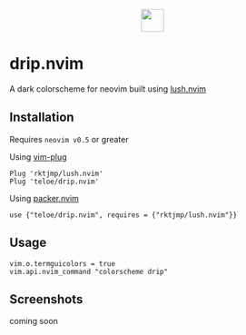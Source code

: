 <p align="center">
    <img src="https://user-images.githubusercontent.com/26290165/167910605-7ec451a3-bf39-4a5b-ae94-c2dc69707a12.svg" width="40" />
</p>

# drip.nvim

A dark colorscheme for neovim built using [lush.nvim](https://github.com/rktjmp/lush.nvim)

## Installation

Requires `neovim v0.5` or greater

Using [vim-plug](https://github.com/junegunn/vim-plug)

```
Plug 'rktjmp/lush.nvim'
Plug 'teloe/drip.nvim'
```

Using [packer.nvim](https://github.com/wbthomason/packer.nvim)

```
use {"teloe/drip.nvim", requires = {"rktjmp/lush.nvim"}}
```

## Usage

```
vim.o.termguicolors = true
vim.api.nvim_command "colorscheme drip"
```

## Screenshots

coming soon
